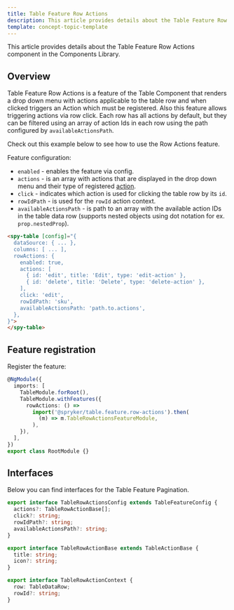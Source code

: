 ```yaml
---
title: Table Feature Row Actions
description: This article provides details about the Table Feature Row Actions component in the Components Library.
template: concept-topic-template
---
```


This article provides details about the Table Feature Row Actions component in the Components Library.

## Overview

Table Feature Row Actions is a feature of the Table Component that renders a drop down menu with actions applicable to the table row and when clicked triggers an Action which must be registered. Also this feature allows triggering actions via row click.
Each row has all actions by default, but they can be filtered using an array of action Ids in each row using the path configured by `availableActionsPath`.

Check out this example below to see how to use the Row Actions feature.

Feature configuration:

- `enabled` - enables the feature via config.  
- `actions` - is an array with actions that are displayed in the drop down menu and their type of registered [action](/docs/marketplace/dev/front-end/ui-components-library/actions/).  
- `click` - indicates which action is used for clicking the table row by its `id`.
- `rowIdPath` - is used for the `rowId` action context.  
- `availableActionsPath` - is path to an array with the available action IDs in the table data row (supports nested objects 
using dot notation for ex. `prop.nestedProp`).  

```html
<spy-table [config]="{
  dataSource: { ... },
  columns: [ ... ],
  rowActions: {
    enabled: true,
    actions: [
      { id: 'edit', title: 'Edit', type: 'edit-action' },
      { id: 'delete', title: 'Delete', type: 'delete-action' },
    ],
    click: 'edit',
    rowIdPath: 'sku',
    availableActionsPath: 'path.to.actions',
  },                                                                                        
}">
</spy-table>
```

## Feature registration

Register the feature:

```ts
@NgModule({
  imports: [
    TableModule.forRoot(),
    TableModule.withFeatures({
      rowActions: () =>
        import('@spryker/table.feature.row-actions').then(
          (m) => m.TableRowActionsFeatureModule,
        ),    
    }),
  ],
})
export class RootModule {}
```

## Interfaces

Below you can find interfaces for the Table Feature Pagination.

```ts
export interface TableRowActionsConfig extends TableFeatureConfig {
  actions?: TableRowActionBase[];
  click?: string;
  rowIdPath?: string;
  availableActionsPath?: string;
}

export interface TableRowActionBase extends TableActionBase {
  title: string;
  icon?: string;
}

export interface TableRowActionContext {
  row: TableDataRow;
  rowId?: string;
}
```
